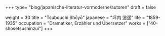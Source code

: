 +++
type= "blog/japanische-literatur-vormoderne/autoren"
draft = false

weight = 30
title = "Tsubouchi Shōyō"
japanese = "坪内 逍遥"
life = "1859-1935"
occupation = "Dramatiker, Erzähler und Übersetzer"
works = ["40-shosetsushinzui"]
+++
